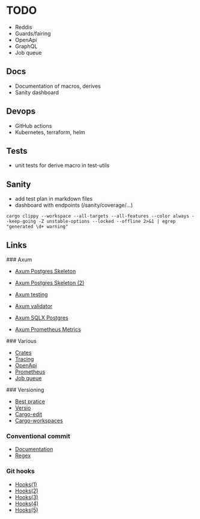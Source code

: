 # TODO

- Reddis
- Guards/fairing
- OpenApi
- GraphQL
- Job queue

## Docs

- Documentation of macros, derives
- Sanity dashboard

## Devops

- GitHub actions
- Kubernetes, terraform, helm

## Tests

- unit tests for derive macro in test-utils

## Sanity

- add test plan in markdown files
- dashboard with endpoints (/sanity/coverage/...)

```shell
cargo clippy --workspace --all-targets --all-features --color always --keep-going -Z unstable-options --locked --offline 2>&1 | egrep "generated \d+ warning"
```

## Links

### Axum

- [Axum Postgres Skeleton](https://github.com/koskeller/axum-postgres-skeleton)
- [Axum Postgres Skeleton (2)](https://github.com/Sirneij/cryptoflow)

- [Axum testing](https://github.com/tokio-rs/axum/tree/main/examples/testing)
- [Axum validator](https://github.com/tokio-rs/axum/tree/main/examples/validator)
- [Axum SQLX Postgres](https://github.com/tokio-rs/axum/tree/main/examples/sqlx-postgres)
- [Axum Prometheus Metrics](https://github.com/tokio-rs/axum/tree/main/examples/prometheus-metrics)

### Various

- [Crates](https://gist.github.com/vi/6620975b737a1caecf607e88cf6b7fea)
- [Tracing](https://carlosmv.hashnode.dev/adding-logging-and-tracing-to-an-axum-app-rust)
- [OpenApi](https://docs.rs/okapi-operation/latest/okapi_operation/#example-using-axum-but-without-axum_integration-feature)
- [Prometheus](https://docs.rs/axum-prometheus/latest/axum_prometheus/)
- [Job queue](https://cetra3.github.io/blog/implementing-a-jobq)

### Versioning

- [Best pratice](https://www.reddit.com/r/rust/comments/xnnnzq/whats_the_best_practice_for_shipping_multiple)
- [Versio](https://crates.io/crates/versio)
- [Cargo-edit](https://crates.io/crates/cargo-edit)
- [Cargo-workspaces](https://crates.io/crates/cargo-workspaces)

### Conventional commit

- [Documentation](https://www.conventionalcommits.org/en/v1.0.0)
- [Regex](https://gist.github.com/marcojahn/482410b728c31b221b70ea6d2c433f0c)

### Git hooks

- [Hooks(1)](https://www.viget.com/articles/two-ways-to-share-git-hooks-with-your-team)
- [Hooks(2)](https://pumpingco.de/blog/the-ultimate-guide-to-git-hooks)
- [Hooks(3)](https://stackoverflow.com/questions/3462955/putting-git-hooks-into-a-repository)
- [Hooks(4)](https://git-scm.com/book/en/v2/Customizing-Git-Git-Hooks)
- [Hooks(5)](https://www.atlassian.com/git/tutorials/git-hooks)
